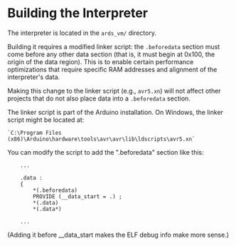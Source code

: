 # Building the Interpreter

The interpreter is located in the `ards_vm/` directory.

Building it requires a modified linker script: the `.beforedata` section must come before any other data section (that is, it must begin at 0x100, the origin of the data region).
This is to enable certain performance optimizations that require specific RAM addresses and alignment of the interpreter's data.

Making this change to the linker script (e.g., `avr5.xn`) will not affect other projects that do not also place data into a `.beforedata` section.

The linker script is part of the Arduino installation. On Windows, the linker script might be located at:

    `C:\Program Files (x86)\Arduino\hardware\tools\avr\avr\lib\ldscripts\avr5.xn`

You can modify the script to add the ".beforedata" section like this:

```
    ...
    
    .data : 
    {
        *(.beforedata)
        PROVIDE (__data_start = .) ;
        *(.data)
        *(.data*)
    
    ...
```

(Adding it before __data_start makes the ELF debug info make more sense.)
